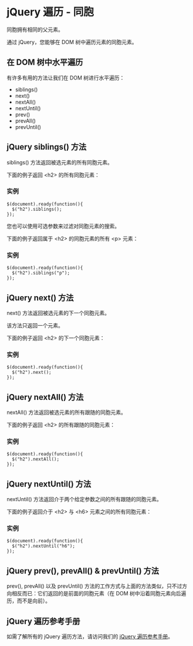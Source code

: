
# jQuery 遍历 - 同胞




同胞拥有相同的父元素。

通过 jQuery，您能够在 DOM 树中遍历元素的同胞元素。

## 在 DOM 树中水平遍历

有许多有用的方法让我们在 DOM 树进行水平遍历：

*   siblings()
*   next()
*   nextAll()
*   nextUntil()
*   prev()
*   prevAll()
*   prevUntil()

## jQuery siblings() 方法

siblings() 方法返回被选元素的所有同胞元素。

下面的例子返回 &lt;h2&gt; 的所有同胞元素：

### 实例

```
$(document).ready(function(){
  $("h2").siblings();
});

```



您也可以使用可选参数来过滤对同胞元素的搜索。

下面的例子返回属于 &lt;h2&gt; 的同胞元素的所有 &lt;p&gt; 元素：

### 实例

```
$(document).ready(function(){
  $("h2").siblings("p");
});

```



## jQuery next() 方法

next() 方法返回被选元素的下一个同胞元素。

该方法只返回一个元素。

下面的例子返回 &lt;h2&gt; 的下一个同胞元素：

### 实例

```
$(document).ready(function(){
  $("h2").next();
});

```



## jQuery nextAll() 方法

nextAll() 方法返回被选元素的所有跟随的同胞元素。

下面的例子返回 &lt;h2&gt; 的所有跟随的同胞元素：

### 实例

```
$(document).ready(function(){
  $("h2").nextAll();
});

```



## jQuery nextUntil() 方法

nextUntil() 方法返回介于两个给定参数之间的所有跟随的同胞元素。

下面的例子返回介于 &lt;h2&gt; 与 &lt;h6&gt; 元素之间的所有同胞元素：

### 实例

```
$(document).ready(function(){
  $("h2").nextUntil("h6");
});

```



## jQuery prev(), prevAll() & prevUntil() 方法

prev(), prevAll() 以及 prevUntil() 方法的工作方式与上面的方法类似，只不过方向相反而已：它们返回的是前面的同胞元素（在 DOM 树中沿着同胞元素向后遍历，而不是向前）。

## jQuery 遍历参考手册

如需了解所有的 jQuery 遍历方法，请访问我们的 [jQuery 遍历参考手册](/jquery/jquery_ref_traversing.asp "jQuery 参考手册 - 遍历")。





